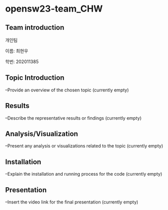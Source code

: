 # opensw23-team_CHW

## Team introduction

개인팀

이름: 최현우

학번: 202011385


## Topic Introduction

  –Provide an overview of the chosen topic (currently empty)


## Results

  –Describe the representative results or findings (currently empty)


## Analysis/Visualization

  –Present any analysis or visualizations related to the topic (currently empty)


## Installation


  –Explain the installation and running process for the code (currently empty)


## Presentation

  –Insert the video link for the final presentation (currently empty)



